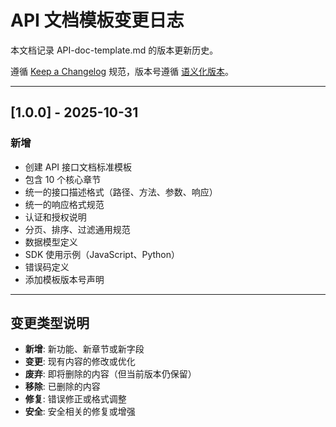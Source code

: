 # API 文档模板变更日志

本文档记录 API-doc-template.md 的版本更新历史。

遵循 [Keep a Changelog](https://keepachangelog.com/zh-CN/1.0.0/) 规范，版本号遵循 [语义化版本](https://semver.org/lang/zh-CN/)。

---

## [1.0.0] - 2025-10-31

### 新增
- 创建 API 接口文档标准模板
- 包含 10 个核心章节
- 统一的接口描述格式（路径、方法、参数、响应）
- 统一的响应格式规范
- 认证和授权说明
- 分页、排序、过滤通用规范
- 数据模型定义
- SDK 使用示例（JavaScript、Python）
- 错误码定义
- 添加模板版本号声明

---

## 变更类型说明

- **新增**: 新功能、新章节或新字段
- **变更**: 现有内容的修改或优化
- **废弃**: 即将删除的内容（但当前版本仍保留）
- **移除**: 已删除的内容
- **修复**: 错误修正或格式调整
- **安全**: 安全相关的修复或增强

